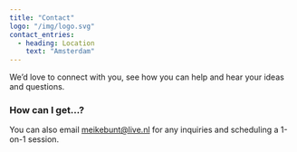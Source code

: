 ```yaml
---
title: "Contact"
logo: "/img/logo.svg"
contact_entries:
  - heading: Location
    text: "Amsterdam"
---
```


We’d love to connect with you, see how you can help and hear your ideas and
questions.

<h3 class="f4 b lh-title mb2">How can I get…?</h3>

You can also email meikebunt@live.nl for any inquiries and scheduling a 1-on-1 session.
